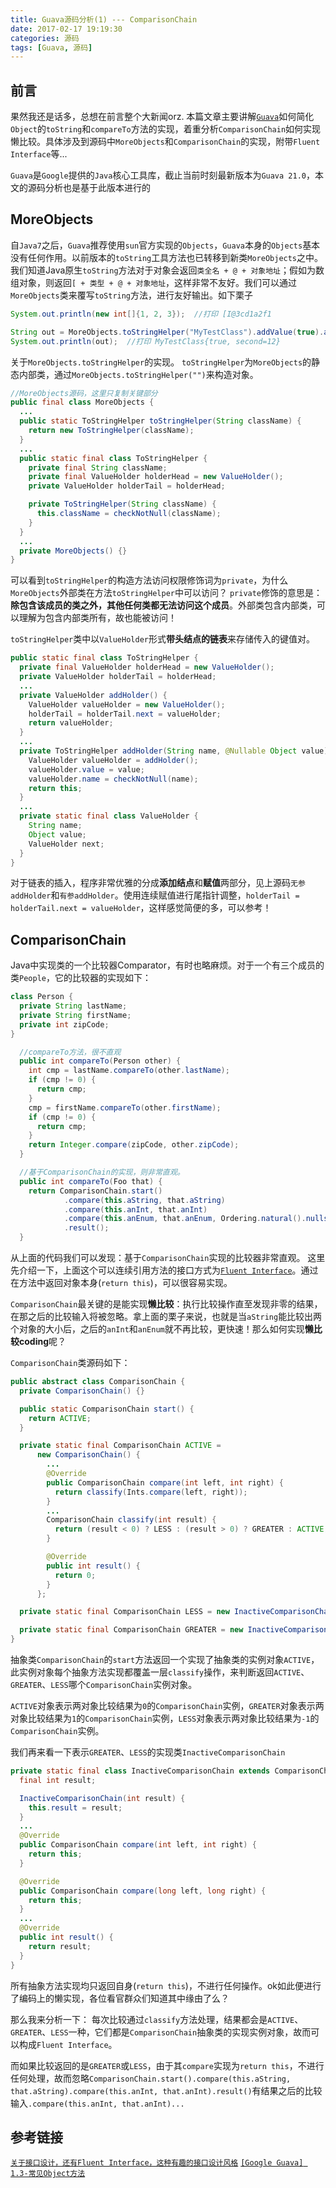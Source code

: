 ```yaml
---
title: Guava源码分析(1) --- ComparisonChain
date: 2017-02-17 19:19:30
categories: 源码
tags: [Guava, 源码]
---
```


## 前言
果然我还是话多，总想在前言整个大新闻orz. 本篇文章主要讲解[`Guava`][1]如何简化`Object`的`toString`和`compareTo`方法的实现，着重分析`ComparisonChain`如何实现懒比较。具体涉及到源码中`MoreObjects`和`ComparisonChain`的实现，附带`Fluent Interface`等...

`Guava`是`Google`提供的`Java`核心工具库，截止当前时刻最新版本为`Guava 21.0`，本文的源码分析也是基于此版本进行的
<!-- more -->

## MoreObjects
自`Java7`之后，`Guava`推荐使用`sun`官方实现的`Objects`，`Guava`本身的`Objects`基本没有任何作用。以前版本的`toString`工具方法也已转移到新类`MoreObjects`之中。我们知道Java原生`toString`方法对于对象会返回`类全名 + @ + 对象地址`；假如为数组对象，则返回`[ + 类型 + @ + 对象地址`，这样非常不友好。我们可以通过`MoreObjects`类来覆写`toString`方法，进行友好输出。如下栗子
```Java
System.out.println(new int[]{1, 2, 3});  //打印 [I@3cd1a2f1

String out = MoreObjects.toStringHelper("MyTestClass").addValue(true).add("second", 12).toString();
System.out.println(out);  //打印 MyTestClass{true, second=12}
```

关于`MoreObjects.toStringHelper`的实现。
`toStringHelper`为`MoreObjects`的静态内部类，通过`MoreObjects.toStringHelper("")`来构造对象。
```Java
//MoreObjects源码，这里只复制关键部分
public final class MoreObjects {
  ...
  public static ToStringHelper toStringHelper(String className) {
    return new ToStringHelper(className);
  }
  ...
  public static final class ToStringHelper {
    private final String className;
    private final ValueHolder holderHead = new ValueHolder();
    private ValueHolder holderTail = holderHead;

    private ToStringHelper(String className) {
      this.className = checkNotNull(className);
    }
  }
  ...
  private MoreObjects() {}
}
```
可以看到`toStringHelper`的构造方法访问权限修饰词为`private`，为什么`MoreObjects`外部类在方法`toStringHelper`中可以访问？
`private`修饰的意思是：**除包含该成员的类之外，其他任何类都无法访问这个成员**。外部类包含内部类，可以理解为包含内部类所有，故也能被访问！

`toStringHelper`类中以`ValueHolder`形式**带头结点的链表**来存储传入的键值对。
```Java
public static final class ToStringHelper {
  private final ValueHolder holderHead = new ValueHolder();
  private ValueHolder holderTail = holderHead;
  ...
  private ValueHolder addHolder() {
    ValueHolder valueHolder = new ValueHolder();
    holderTail = holderTail.next = valueHolder;
    return valueHolder;
  }
  ...
  private ToStringHelper addHolder(String name, @Nullable Object value) {
    ValueHolder valueHolder = addHolder();
    valueHolder.value = value;
    valueHolder.name = checkNotNull(name);
    return this;
  }
  ...
  private static final class ValueHolder {
    String name;
    Object value;
    ValueHolder next;
  }
}
```
对于链表的插入，程序非常优雅的分成**添加结点**和**赋值**两部分，见上源码`无参addHolder`和`有参addHolder`。使用连续赋值进行尾指针调整，`holderTail = holderTail.next = valueHolder`，这样感觉简便的多，可以参考！

## ComparisonChain
Java中实现类的一个比较器Comparator，有时也略麻烦。对于一个有三个成员的类`People`，它的比较器的实现如下：
```Java
class Person {
  private String lastName;
  private String firstName;
  private int zipCode;
}

  //compareTo方法，很不直观
  public int compareTo(Person other) {
    int cmp = lastName.compareTo(other.lastName);
    if (cmp != 0) {
      return cmp;
    }
    cmp = firstName.compareTo(other.firstName);
    if (cmp != 0) {
      return cmp;
    }
    return Integer.compare(zipCode, other.zipCode);
  }

  //基于ComparisonChain的实现，则非常直观。
  public int compareTo(Foo that) {
    return ComparisonChain.start()
            .compare(this.aString, that.aString)
            .compare(this.anInt, that.anInt)
            .compare(this.anEnum, that.anEnum, Ordering.natural().nullsLast())
            .result();
  }
```
从上面的代码我们可以发现：基于`ComparisonChain`实现的比较器非常直观。
这里先介绍一下，上面这个可以连续引用方法的接口方式为[`Fluent Interface`][2]。通过在方法中返回对象本身(`return this`)，可以很容易实现。

`ComparisonChain`最关键的是能实现**懒比较**：执行比较操作直至发现非零的结果，在那之后的比较输入将被忽略。拿上面的栗子来说，也就是当`aString`能比较出两个对象的大小后，之后的`anInt`和`anEnum`就不再比较，更快速！那么如何实现**懒比较coding**呢？

`ComparisonChain`类源码如下：
```Java
public abstract class ComparisonChain {
  private ComparisonChain() {}

  public static ComparisonChain start() {
    return ACTIVE;
  }

  private static final ComparisonChain ACTIVE =
      new ComparisonChain() {
        ...
        @Override
        public ComparisonChain compare(int left, int right) {
          return classify(Ints.compare(left, right));
        }
        ...
        ComparisonChain classify(int result) {
          return (result < 0) ? LESS : (result > 0) ? GREATER : ACTIVE;
        }

        @Override
        public int result() {
          return 0;
        }
      };

  private static final ComparisonChain LESS = new InactiveComparisonChain(-1);

  private static final ComparisonChain GREATER = new InactiveComparisonChain(1);
}
```
抽象类`ComparisonChain`的`start`方法返回一个实现了抽象类的实例对象`ACTIVE`，此实例对象每个抽象方法实现都覆盖一层`classify`操作，来判断返回`ACTIVE`、`GREATER`、`LESS`哪个`ComparisonChain`实例对象。

`ACTIVE`对象表示两对象比较结果为`0`的`ComparisonChain`实例，`GREATER`对象表示两对象比较结果为`1`的`ComparisonChain`实例，`LESS`对象表示两对象比较结果为`-1`的`ComparisonChain`实例。

我们再来看一下表示`GREATER`、`LESS`的实现类`InactiveComparisonChain`
```Java
private static final class InactiveComparisonChain extends ComparisonChain {
  final int result;

  InactiveComparisonChain(int result) {
    this.result = result;
  }
  ...
  @Override
  public ComparisonChain compare(int left, int right) {
    return this;
  }

  @Override
  public ComparisonChain compare(long left, long right) {
    return this;
  }
  ...
  @Override
  public int result() {
    return result;
  }
}
```
所有抽象方法实现均只返回自身(`return this`)，不进行任何操作。ok如此便进行了编码上的懒实现，各位看官群众们知道其中缘由了么？

那么我来分析一下：
每次比较通过`classify`方法处理，结果都会是`ACTIVE`、`GREATER`、`LESS`一种，它们都是`ComparisonChain`抽象类的实现实例对象，故而可以构成`Fluent Interface`。

而如果比较返回的是`GREATER`或`LESS`，由于其`compare`实现为`return this`，不进行任何处理，故而忽略`ComparisonChain.start().compare(this.aString, that.aString).compare(this.anInt, that.anInt).result()`有结果之后的比较输入`.compare(this.anInt, that.anInt)...`

## 参考链接
[`关于接口设计，还有Fluent Interface，这种有趣的接口设计风格`](http://www.raychase.net/263)
[`[Google Guava] 1.3-常见Object方法`](http://ifeve.com/google-guava-commonobjectutilities/)

[1]:https://github.com/google/guava
[2]:https://zh.wikipedia.org/wiki/%E6%B5%81%E5%BC%8F%E6%8E%A5%E5%8F%A3
